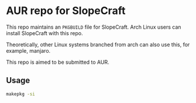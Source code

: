 # AUR repo for SlopeCraft
This repo maintains an `PKGBUILD` file for SlopeCraft. Arch Linux users can install SlopeCraft with this repo.

Theoretically, other Linux systems branched from arch can also use this, for example, manjaro.

This repo is aimed to be submitted to AUR.

## Usage
```bash
makepkg -si
```